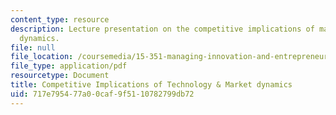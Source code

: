 ```yaml
---
content_type: resource
description: Lecture presentation on the competitive implications of market and technology
  dynamics.
file: null
file_location: /coursemedia/15-351-managing-innovation-and-entrepreneurship-spring-2008/717e795477a00caf9f5110782799db72_03_lec.pdf
file_type: application/pdf
resourcetype: Document
title: Competitive Implications of Technology & Market dynamics
uid: 717e7954-77a0-0caf-9f51-10782799db72
---
```

